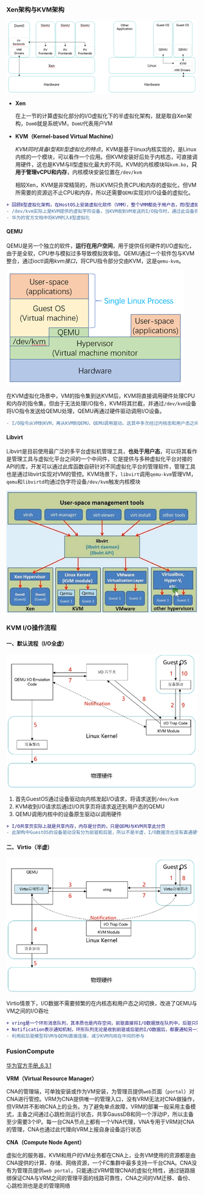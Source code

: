 ### Xen架构与KVM架构

![KVM&XEN架构图](https://github.com/Hebolinux/image/blob/main/cloud-compute/HCIA/KVM%20%26%20XEN/KVM%26XEN.png)

- **Xen**

  在上一节的计算虚拟化部分的I/O虚拟化下的半虚拟化架构，就是取自Xen架构，`Dom0`就是系统VM，`DomU`代表用户VM

- **KVM（Kernel-based Virtual Machine）**

  *KVM同时具备Ⅰ型和Ⅱ型虚拟化的特点*，KVM是基于linux内核实现的，是Linux内核的一个模块，可以看作一个应用。但KVM安装好后处于内核态，可直接调用硬件，这也是KVM与Ⅱ型虚拟化最大的不同。KVM的内核模块叫`kvm.ko`，**只用于管理vCPU和内存**，内核模块安装位置在`/dev/kvm`

  相较Xen，KVM是非常精简的，所以KVM只负责CPU和内存的虚拟化，但VM所需要的资源远不止CPU和内存，所以还需要`QEMU`实现对I/O设备的虚拟化。

```diff
+ 回顾Ⅱ型虚拟化架构，在HostOS上安装虚拟化软件（VMM），整个VMM都处于用户态，而Ⅰ型虚拟化架构中VMM处于内核态，且可以直接调用硬件
- /dev/kvm实际上是KVM提供的虚拟字符设备，当KVM收到VM发送的I/O指令时，通过此设备将I/O指令发送给QEMU
- 华为的官方文档中将KVM列入Ⅱ型虚拟化
```

#### QEMU

QEMU是另一个独立的软件，**运行在用户空间**，用于提供任何硬件的I/O虚拟化，由于是全软，CPU参与模拟过多导致模拟效率低。QEMU通过一个软件包与KVM整合，通过ioctl调用*kvm接口*，将CPU指令部分交由KVM，这是`qemu-kvm`。

![qemu-kvm](https://github.com/Hebolinux/image/blob/main/cloud-compute/HCIA/KVM%20%26%20XEN/qemu-kvm.png)

在KVM虚拟化场景中，VM的指令集到达KVM后，KVM将直接调用硬件处理CPU和内存的指令集，但由于无法处理I/O指令，KVM将其拦截，并通过`/dev/kvm`设备将I/O指令发送给QEMU处理，QEMU再通过硬件驱动调用I/O设备。

```diff
- I/O指令从VM到KVM，再从KVM到QEMU，QEMU调用驱动。这其中多次经过内核态和用户态之间的切换
```



#### Libvirt

Libvirt是目前使用最广泛的多平台虚拟机管理工具，**也处于用户态**，可以将其看作是管理工具与虚拟化平台之间的一个中间件，它是提供与多种虚拟化平台对接的API的库，开发可以通过此库函数自研针对不同虚拟化平台的管理软件，管理工具也是通过libvirt实现对VM的管控。KVM场景下，`libvirt`调用`qemu-kvm`管理VM，`qemu`和`libvirtd`均通过伪字符设备`/dev/kvm`触发内核模块

![libvirt](https://github.com/Hebolinux/image/blob/main/cloud-compute/HCIA/KVM%20%26%20XEN/libvirt.png)



### KVM I/O操作流程

#### 一、默认流程（I/O全虚）

![KVM IO操作流程-默认](https://github.com/Hebolinux/image/blob/main/cloud-compute/HCIA/KVM%20%26%20XEN/KVM%20IO%E6%93%8D%E4%BD%9C%E6%B5%81%E7%A8%8B-%E9%BB%98%E8%AE%A4.png)

1. 首先GuestOS通过设备驱动向内核发起I/O请求，将请求送到`/dev/kvm`
2. KVM收到I/O请求后通过I/O共享页将请求返还到用户态的QEMU
3. QEMU调用内核中的设备原生驱动以调用硬件

```diff
+ I/O共享页实际上就是共享内存，内存是分页的，只是QEMU与KVM共享此分页
- 此架构中GuestOS的设备驱动没有分为前驱和后驱，所以不是半虚，I/O数据流也没有直通硬件，所以也不是硬虚
```



#### 二、Virtio（半虚）

![KVM IO优化-半虚](https://github.com/Hebolinux/image/blob/main/cloud-compute/HCIA/KVM%20%26%20XEN/KVM%20IO%E4%BC%98%E5%8C%96-%E5%8D%8A%E8%99%9A.png)

Virtio情景下，I/O数据不需要频繁的在内核态和用户态之间切换，改进了QEMU与VM之间的I/O吞吐

```diff
+ vring是一个环形消息队列，其本质也是内存空间，前驱直接将I/O数据放在队列中，后驱只需要读取指令，反之亦然
+ Notification表示通知机制，环形队列无论是收到前驱或后驱的I/O数据后，都要通知另一方读取数据
- 利用前后驱模型将VM与QEMU直接连接，减少KVM内核在中间的参与
```



### FusionCompute

[华为官方手册_6.3.1](https://support.huawei.com/hedex/hdx.do?docid=EDOC1100042941&lang=zh&idPath=22658044|7919788|9856606|21462752|8576912)

**VRM（Virtual Resource Manager）**

​	CNA的管理端，可单独安装或作为VM安装，为管理员提供`web`页面（`portal`）对CNA进行管控。VRM为CNA提供唯一的管理入口，没有VRM无法对CNA做操作，但VRM并不影响CNA上的业务。为了避免单点故障，VRM的部署一般采用主备模式，主备之间通过心跳检测运行状态，共享GaussDB和同一个浮动IP，所以主备至少需要3个IP。每一台CNA节点上都有一个VNA代理，VNA专用于VRM对CNA的管理，CNA也通过此代理向VRM上报自身设备运行状态

**CNA（Compute Node Agent）**

​	虚拟化的服务器，KVM和用户的VM业务都在CNA上，业务VM使用的资源都是由CNA提供的计算、存储、网络资源，一个FC集群中最多支持一千台CNA。CNA没有为管理员提供`web portal`，只能通过VRM管理CNA的虚拟化特性，通过链路捆绑保证CNA与VRM之间的管理平面的线路可靠性，CNA之间的VM迁移、备份、心跳检测也是走的管理网络


